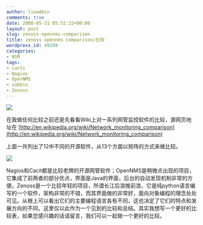 ```yaml
---
author: liuadmin
comments: true
date: 2008-05-31 05:52:22+00:00
layout: post
slug: zenoss-opennms-comparison
title: zenoss opennms comparison/比较
wordpress_id: 49209
categories:
- NSM
tags:
- cacti
- Nagios
- OpenNMS
- zabbix
- Zenoss
---
```


![](http://mediasrc.zenoss.com/designimages/logo_ZEN_no_tagline.gif)

在我做任何比较之前还是先看看Wiki上对一系列网管监控软件的比较，源网页地址在 [http://en.wikipedia.org/wiki/Network_monitoring_comparison](http://en.wikipedia.org/wiki/Network_monitoring_comparison)

上面一共列出了12中不同的开源软件，从13个方面以矩阵的方式来做比较。

[![](http://www.martinliu.cn/wp-content/uploads/2008/05/monitoring.jpg)](http://www.martinliu.cn/wp-content/uploads/2008/05/monitoring.jpg)

Nagios和Cacit都是比较老牌的开源网管软件；OpenNMS是稍微点出现的项目，它集成了前两者的部分优点，界面是Java的界面，后台的自动发现机制非常的方便。Zenoss是一个比较年轻的项目，所谓长江后浪推前浪，它是纯python语言编写的一个软件，架构非常的不错，而其界面做的非常好，面向对象编程的理念处处可见。从根上可以看出它们的主要编程语言各有不同，这也决定了它们的特点和发展方向的不同，这里仅以此作为一个见到的比较和总结。其实我想写一个更好的比较表，如果您感兴趣的话请留言，我们可以一起做一个更好的比较。
